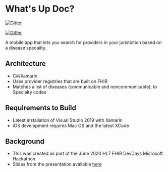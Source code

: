 # What's Up Doc?

[![Gitter](https://img.shields.io/badge/iOS%2013.5-Working!-brightgreen)](https://github.com/DaveAldon/HL7-FHIR-DevDays-Microsoft-Hackathon)

[![Gitter](https://img.shields.io/badge/Android%2023-In%20Progress-yellow)](https://github.com/DaveAldon/HL7-FHIR-DevDays-Microsoft-Hackathon)


A mobile app that lets you search for providers in your juristiction based on a disease specailty.

## Architecture

- C#/Xamarin
- Uses provider registries that are built on FHIR
- Matches a list of diseases (communicable and noncommunicable), to Specialty codes

## Requirements to Build

- Latest installation of Visual Studio 2019 with Xamarin
- iOS development requires Mac OS and the latest XCode

## Background

- This was created as part of the June 2020 HL7 FHIR DevDays Microsoft Hackathon
- Slides from the presentation available [here](https://docs.google.com/presentation/d/1X6qeCuRigvTkzUoinb5pg-8AWY9c05240loeVSkdVFo/edit?usp=sharing)
